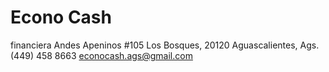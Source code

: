 # Econo Cash
financiera 
Andes Apeninos #105 Los Bosques, 20120 Aguascalientes, Ags.
(449) 458 8663  econocash.ags@gmail.com
